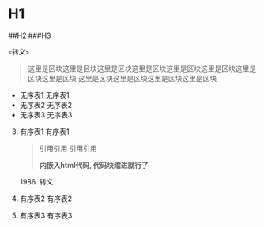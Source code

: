 # H1
##H2
###H3

`<`转义`>`

>这里是区块这里是区块这里是区块这里是区块这里是区块这里是区块这里是区块这里是区块
这里是区块这里是区块这里是区块这里是区块
* 无序表1
  无序表1
* 无序表2
  无序表2
* 无序表3
  无序表3


3. 有序表1
有序表1
	>引用引用
	>引用引用
		<div class="toolter">
			<b>内嵌入html代码, 代码块缩进就行了</b>
		</div>
	
	1986\. 转义
	
	
2. 有序表2
有序表2
1. 有序表3
有序表3
